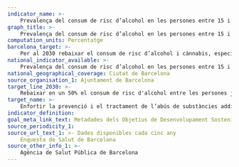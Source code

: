 ```yaml
---
indicator_name: >-
    Prevalença del consum de risc d’alcohol en les persones entre 15 i 24 anys
graph_title: >-
    Prevalença del consum de risc d’alcohol en les persones entre 15 i 24 anys
computation_units: Percentatge
barcelona_target: >-
    Per al 2030 rebaixar el consum de risc d’alcohol i cànnabis, especialment entre les persones joves
national_indicator_available: >-
    Prevalença del consum de risc d’alcohol en les persones entre 15 i 24 anys
national_geographical_coverage: Ciutat de Barcelona
source_organisation_1: Ajuntament de Barcelona
target_line_2030: >-
    Rebaixar en un 50% el consum de risc d'alcohol entre les persones joves respecte a la situació de l’any 2016: Per sota del 6,7%
target_name: >-
    Enfortir la prevenció i el tractament de l’abús de substàncies addictives, inclosos l’ús indegut d’estupefaents i el consum nociu d’alcohol
indicator_definition:
goal_meta_link_text: Metadades dels Objetius de Desenvolupament Sostenible de les Nacions Unides (pdf 894kB)
source_periodicity_1: 
source_url_text_1: >- Dades disponibles cada cinc any
    Enquesta de Salut de Barcelona 
source_other_info_1: >-
    Agència de Salut Pública de Barcelona
---
```

